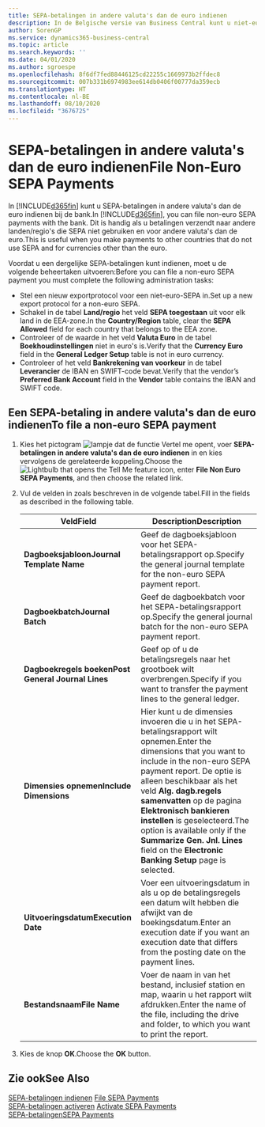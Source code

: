 ```yaml
---
title: SEPA-betalingen in andere valuta's dan de euro indienen
description: In de Belgische versie van Business Central kunt u niet-euro SEPA-betalingen bij de bank archiveren. Dit is handig als u betalingen verzendt naar andere landen/regio's die SEPA niet gebruiken en voor andere valuta's dan de euro.
author: SorenGP
ms.service: dynamics365-business-central
ms.topic: article
ms.search.keywords: ''
ms.date: 04/01/2020
ms.author: sgroespe
ms.openlocfilehash: 8f6df7fed88446125cd22255c1669973b2ffdec8
ms.sourcegitcommit: 007b331b6974983ee614db0406f00777da359ecb
ms.translationtype: HT
ms.contentlocale: nl-BE
ms.lasthandoff: 08/10/2020
ms.locfileid: "3676725"
---
```

# <a name="file-non-euro-sepa-payments"></a><span data-ttu-id="c9a51-104">SEPA-betalingen in andere valuta's dan de euro indienen</span><span class="sxs-lookup"><span data-stu-id="c9a51-104">File Non-Euro SEPA Payments</span></span>
<span data-ttu-id="c9a51-105">In [!INCLUDE[d365fin](../../includes/d365fin_md.md)] kunt u SEPA-betalingen in andere valuta's dan de euro indienen bij de bank.</span><span class="sxs-lookup"><span data-stu-id="c9a51-105">In [!INCLUDE[d365fin](../../includes/d365fin_md.md)], you can file non-euro SEPA payments with the bank.</span></span> <span data-ttu-id="c9a51-106">Dit is handig als u betalingen verzendt naar andere landen/regio's die SEPA niet gebruiken en voor andere valuta's dan de euro.</span><span class="sxs-lookup"><span data-stu-id="c9a51-106">This is useful when you make payments to other countries that do not use SEPA and for currencies other than the euro.</span></span>  

<span data-ttu-id="c9a51-107">Voordat u een dergelijke SEPA-betalingen kunt indienen, moet u de volgende beheertaken uitvoeren:</span><span class="sxs-lookup"><span data-stu-id="c9a51-107">Before you can file a non-euro SEPA payment you must complete the following administration tasks:</span></span>  

- <span data-ttu-id="c9a51-108">Stel een nieuw exportprotocol voor een niet-euro-SEPA in.</span><span class="sxs-lookup"><span data-stu-id="c9a51-108">Set up a new export protocol for a non-euro SEPA.</span></span>  
- <span data-ttu-id="c9a51-109">Schakel in de tabel **Land/regio** het veld **SEPA toegestaan** uit voor elk land in de EEA-zone.</span><span class="sxs-lookup"><span data-stu-id="c9a51-109">In the **Country/Region** table, clear the **SEPA Allowed** field for each country that belongs to the EEA zone.</span></span>  
- <span data-ttu-id="c9a51-110">Controleer of de waarde in het veld **Valuta Euro** in de tabel **Boekhoudinstellingen** niet in euro's is.</span><span class="sxs-lookup"><span data-stu-id="c9a51-110">Verify that the **Currency Euro** field in the **General Ledger Setup** table is not in euro currency.</span></span>  
- <span data-ttu-id="c9a51-111">Controleer of het veld **Bankrekening van voorkeur** in de tabel **Leverancier** de IBAN en SWIFT-code bevat.</span><span class="sxs-lookup"><span data-stu-id="c9a51-111">Verify that the vendor’s **Preferred Bank Account** field in the **Vendor** table contains the IBAN and SWIFT code.</span></span>  

## <a name="to-file-a-non-euro-sepa-payment"></a><span data-ttu-id="c9a51-112">Een SEPA-betaling in andere valuta's dan de euro indienen</span><span class="sxs-lookup"><span data-stu-id="c9a51-112">To file a non-euro SEPA payment</span></span>  

1.  <span data-ttu-id="c9a51-113">Kies het pictogram ![lampje dat de functie Vertel me opent](../../media/ui-search/search_small.png "Vertel me wat u wilt doen"), voer **SEPA-betalingen in andere valuta's dan de euro indienen** in en kies vervolgens de gerelateerde koppeling.</span><span class="sxs-lookup"><span data-stu-id="c9a51-113">Choose the ![Lightbulb that opens the Tell Me feature](../../media/ui-search/search_small.png "Tell me what you want to do") icon, enter **File Non Euro SEPA Payments**, and then choose the related link.</span></span>  
2.  <span data-ttu-id="c9a51-114">Vul de velden in zoals beschreven in de volgende tabel.</span><span class="sxs-lookup"><span data-stu-id="c9a51-114">Fill in the fields as described in the following table.</span></span>  

    |<span data-ttu-id="c9a51-115">Veld</span><span class="sxs-lookup"><span data-stu-id="c9a51-115">Field</span></span>|<span data-ttu-id="c9a51-116">Description</span><span class="sxs-lookup"><span data-stu-id="c9a51-116">Description</span></span>|  
    |---------------------------------|---------------------------------------|  
    |<span data-ttu-id="c9a51-117">**Dagboeksjabloon**</span><span class="sxs-lookup"><span data-stu-id="c9a51-117">**Journal Template Name**</span></span>|<span data-ttu-id="c9a51-118">Geef de dagboeksjabloon voor het SEPA-betalingsrapport op.</span><span class="sxs-lookup"><span data-stu-id="c9a51-118">Specify the general journal template for the non-euro SEPA payment report.</span></span>|  
    |<span data-ttu-id="c9a51-119">**Dagboekbatch**</span><span class="sxs-lookup"><span data-stu-id="c9a51-119">**Journal Batch**</span></span>|<span data-ttu-id="c9a51-120">Geef de dagboekbatch voor het SEPA-betalingsrapport op.</span><span class="sxs-lookup"><span data-stu-id="c9a51-120">Specify the general journal batch for the non-euro SEPA payment report.</span></span>|  
    |<span data-ttu-id="c9a51-121">**Dagboekregels boeken**</span><span class="sxs-lookup"><span data-stu-id="c9a51-121">**Post General Journal Lines**</span></span>|<span data-ttu-id="c9a51-122">Geef op of u de betalingsregels naar het grootboek wilt overbrengen.</span><span class="sxs-lookup"><span data-stu-id="c9a51-122">Specify if you want to transfer the payment lines to the general ledger.</span></span>|  
    |<span data-ttu-id="c9a51-123">**Dimensies opnemen**</span><span class="sxs-lookup"><span data-stu-id="c9a51-123">**Include Dimensions**</span></span>|<span data-ttu-id="c9a51-124">Hier kunt u de dimensies invoeren die u in het SEPA-betalingsrapport wilt opnemen.</span><span class="sxs-lookup"><span data-stu-id="c9a51-124">Enter the dimensions that you want to include in the non-euro SEPA payment report.</span></span> <span data-ttu-id="c9a51-125">De optie is alleen beschikbaar als het veld **Alg. dagb.regels samenvatten** op de pagina **Elektronisch bankieren instellen** is geselecteerd.</span><span class="sxs-lookup"><span data-stu-id="c9a51-125">The option is available only if the **Summarize Gen. Jnl. Lines** field on the **Electronic Banking Setup** page is selected.</span></span>|  
    |<span data-ttu-id="c9a51-126">**Uitvoeringsdatum**</span><span class="sxs-lookup"><span data-stu-id="c9a51-126">**Execution Date**</span></span>|<span data-ttu-id="c9a51-127">Voer een uitvoeringsdatum in als u op de betalingsregels een datum wilt hebben die afwijkt van de boekingsdatum.</span><span class="sxs-lookup"><span data-stu-id="c9a51-127">Enter an execution date if you want an execution date that differs from the posting date on the payment lines.</span></span>|  
    |<span data-ttu-id="c9a51-128">**Bestandsnaam**</span><span class="sxs-lookup"><span data-stu-id="c9a51-128">**File Name**</span></span>|<span data-ttu-id="c9a51-129">Voer de naam in van het bestand, inclusief station en map, waarin u het rapport wilt afdrukken.</span><span class="sxs-lookup"><span data-stu-id="c9a51-129">Enter the name of the file, including the drive and folder, to which you want to print the report.</span></span>|  

3.  <span data-ttu-id="c9a51-130">Kies de knop **OK**.</span><span class="sxs-lookup"><span data-stu-id="c9a51-130">Choose the **OK** button.</span></span>  

## <a name="see-also"></a><span data-ttu-id="c9a51-131">Zie ook</span><span class="sxs-lookup"><span data-stu-id="c9a51-131">See Also</span></span>  
 <span data-ttu-id="c9a51-132">[SEPA-betalingen indienen](how-to-file-sepa-payments.md) </span><span class="sxs-lookup"><span data-stu-id="c9a51-132">[File SEPA Payments](how-to-file-sepa-payments.md) </span></span>  
 <span data-ttu-id="c9a51-133">[SEPA-betalingen activeren](how-to-activate-sepa-payments.md) </span><span class="sxs-lookup"><span data-stu-id="c9a51-133">[Activate SEPA Payments](how-to-activate-sepa-payments.md) </span></span>  
 [<span data-ttu-id="c9a51-134">SEPA-betalingen</span><span class="sxs-lookup"><span data-stu-id="c9a51-134">SEPA Payments</span></span>](sepa-payments.md)
